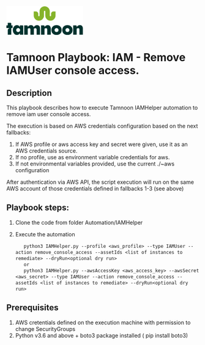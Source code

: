 
<img src="../../images/icons/Tamnoon.png" width="200"/>

# Tamnoon Playbook: IAM - Remove IAMUser console access.

## Description
This playbook describes how to execute Tamnoon IAMHelper automation to remove iam user console access.

The execution is based on AWS credentials configuration based on the next fallbacks:
1. If AWS profile or aws access key and secret were given, use it as an AWS credentials source.
2. If no profile, use as environment variable credentials for aws.
3. If not environmental variables provided, use the current ./~aws configuration

After authentication via AWS API, the script execution will run on the same AWS account of those credentials defined in fallbacks 1-3 (see above)

## Playbook steps:
1. Clone the code from folder Automation/IAMHelper
2. Execute the automation 
 
          python3 IAMHelper.py --profile <aws_profile> --type IAMUser --action remove_console_access --assetIds <list of instances to remediate> --dryRun<optional dry run>
          or 
          python3 IAMHelper.py --awsAccessKey <aws_access_key> --awsSecret <aws_secret> --type IAMUser --action remove_console_access --assetIds <list of instances to remediate> --dryRun<optional dry run>




## Prerequisites 
1. AWS cretentials defined on the execution machine with permission to change SecurityGroups
2. Python v3.6  and above + boto3 package installed ( pip install boto3)


